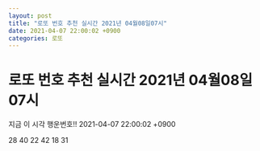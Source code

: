 ```yaml
---
layout: post
title: "로또 번호 추천 실시간 2021년 04월08일07시"
date: 2021-04-07 22:00:02 +0900
categories: 로또
---
```


# 로또 번호 추천 실시간 2021년 04월08일07시

지금 이 시각 행운번호!! 2021-04-07 22:00:02 +0900

 28  40  22  42  18  31 

